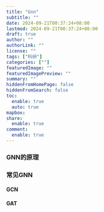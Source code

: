 ```yaml
---
title: "Gnn"
subtitle: ""
date: 2024-09-21T00:37:24+08:00
lastmod: 2024-09-21T00:37:24+08:00
draft: true
author: ""
authorLink: ""
license: ""
tags: ["科研"]
categories: [""]
featuredImage: ""
featuredImagePreview: ""
summary: ""
hiddenFromHomePage: false
hiddenFromSearch: false
toc:
  enable: true
  auto: true
mapbox:
share:
  enable: true
comment:
  enable: true
---
```


### GNN的原理

### 常见GNN
#### GCN
#### GAT

